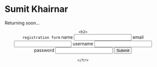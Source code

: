 # Sumit Khairnar
Returning soon...

   <!doctype html>
<html>
<head>
<meta http-equiv="content-type" content="text/html"; charset="utf-8"/>
<title>registration form</title>
</head>
<body>
<form id="formal" name="formal" method="post" action="index.php">
<div align="center"

    <h2>
    registration form
  </h2>
    

  <tr>
      <td width="165">name</td>
      <td width="163">
      <input type="text" name="name" id="textfield"/></td>
    </tr>
    <tr>
      <td>email</td>
      <td>
      <input type="email" name="email" id="textfield2"/></td>
    </tr>
    <tr>
      <td>username</td>
      <td><input type="text" name="u_name" id="textfield3"/></td>
    </tr>
    <tr>
      <td>password</td>
      <td><input type="password" name="password" id="textfield4"/></td>
    </tr>
    <tr>
      <td colspan="2"><input type="submit" name="submit" id="button" value="Submit" /></td>
    
	</tr>
  
  </form>
</body>
</html>











      











                      

